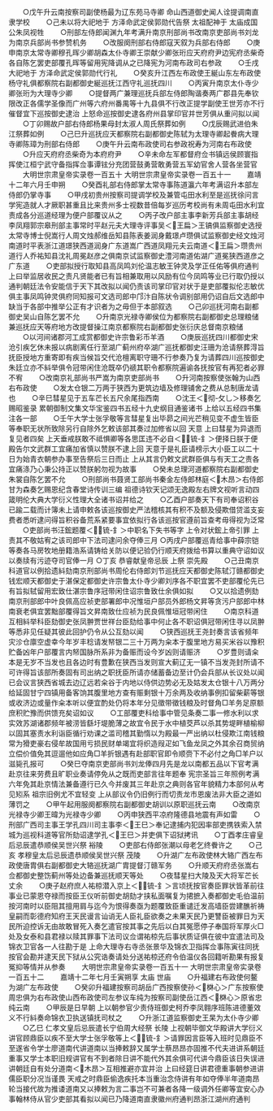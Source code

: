 <!-- { "loadSidebar": true } -->
　　○戊午升云南按察司副使杨最为辽东苑马寺卿  命山西道御史闻人诠提调南直隶学校
　　○己未以将大祀地于  方泽命武定侯郭勋代告祭  太祖配神于  太庙成国公朱凤视牲
　　○刑部左侍郎闻渊九年考满升南京刑部尚书改南京吏部尚书刘龙为南京兵部尚书参赞机务
　　○改服阕刑部右侍郎寇天叙为兵部右侍郎
　　○庚申南京太常寺卿穆孔晖少卿胡森太仆寺卿王崇献少卿张珩应天府府尹边宪府丞柴奇各自陈乞罢吏部覆孔晖等留用宪降调从之已降宪为河南布政司右参政
　　○壬戌  大祀地于  方泽命武定侯郭勋代行礼
　　○癸亥升江西左布政使王綖山东左布政使杨守礼俱都察院右副都御史綖巡抚江西守礼巡抚四川
　　○丙寅升南京太仆寺少卿张珩为大理寺少卿
　　○提督两广兼理巡抚兵部左侍郎陶谐奏两广郡县先奉钦限改正各儒学圣像而广州等六府州番禺等十九县俱不行改正提学副使王世芳亦不行催督宜下巡按御史逮治  上怒命巡按御史逮各府州县掌印官并世芳俱从重问拟以闻
　　○丁卯赐故户部右侍郎杨果母封太淑人周氏祭葬如例
　　○戊辰赐武进伯朱江祭葬如例
　　○己巳升巡抚应天都察院右副都御史陈轼为太理寺卿起餋病大理寺卿陈璋为刑部右侍郎
　　○庚午升云南布政使司右参政祝寿为河南右布政使
　　○升应天府府丞柴奇为本府府尹
　　○辛未命左军都督府佥书镇远侯顾寰指挥使江桓宁武守备指挥佥事谭铉分充团营鼓勇营敢勇营五军幼官舍人营各坐营官
　　大明世宗肃皇帝实录卷一百五十
大明世宗肃皇帝实录卷一百五十一
　　嘉靖十二年六月壬申朔
　　○癸酉礼部右侍郎掌太常寺事陈道瀛六年考满诏升本部左侍郎仍掌寺事
　　○甲戌初贵州按察司提调学校及兼管屯田水利至是巡抚徐问言学宪造就人才厥职甚重且比来贵州多士视数昔倍每岁巡历考校尚有未周屯田水利宜责成各分巡道经理为便户部覆议从之
　　○丙子改户部主事李新芳兵部主事胡经李凤翔郭宗皋刑部主事常时平赵元夫大理寺评事吴＜王扁＞王镐俱监察御史选授太常寺博士倪嵩行人周文烛郝维岳知县陈表姜润身戴璟卢瓒俱试监察御史经文烛河南道时平表浙江道璟狭西道润身广东道嵩广西道凤翔元夫云南道＜王扁＞瓒贵州道行人乔祐知县沈礼周冕赵彦之俱南京试监察御史澧河南道佑湖广道冕狭西道彦之广东道
　　○吏部拟授行取知县高凤鸣刘伦温志敏王钟灵及学正任佑等俱府通判  上曰举监居收民之责凡贤能者已有旨相兼取用以风励有位今凤鸣等业已行取仍授以通判朝廷法令安能信于天下其改拟以闻仍责该司掌印官对状于是吏部覆拟伦志敏优俱主事凤鸣钟灵俱府同知报可文选司郎中邝汴自陈状令调别部用仍诏自后文选郎中缺当于各部中推举公正有才识者为之毋但于本部叙选
　　○己卯巡抚河南右副都御史吴山自陈乞罢不允
　　○升南京光禄寺卿侯位为都察院右副都御史总理粮储兼巡抚应天等府地方改提督操江南京都察院右副都御史张衍庆总督南京粮储
　　○以河间诸郡河工成赏都御史许宗鲁彩币羊酒
　　○庚辰巡抚四川都御史宋沧引疾乞休未报以病剧离任行至湖广蓟州府卒湖广巡抚都御史汪珊为沧请祭葬淂旨抚臣授地方重寄即有疾当候旨交代沧檀离职守珊不行参奏乃复为请葬四川巡按御史朱廷立亦不紏举俱令冠带闲住沧既卒仍禠其职令都察院遍谕各抚按官有再犯者必罪不宥
　　○改南京礼部尚书严嵩为南京吏部尚书
　　○升河南按察使张翰为山西右布政使
　　○发太仓银二万两于狭西为更筑边墙及修理铺舍之费从总制唐龙请也
　　○辛巳彗星见于五车芒长五尺余尾指西南
　　○沈王＜彻-攵乚＞移奏乞赐昭鉴录  累朝御制文集文华宝鉴四书五经十九史纲目通鉴诸书  上给以五经四书集注各一部
　　○壬午大学士张孚敬等言彗星复出毕昴之间光芒稍见变不虚生皆臣等奉职无状所致除另行自除外乞敕该部其奏过加修省以回  天意  上曰彗星为异退而复见者四矣  上天垂戒朕敢不祗惧卿等各思匡违不必自＜锍-釒＞便择日朕于便殿告尔文武群工宜痛加省慎以赞朕不逮上回  天意于是礼臣请榜示大小臣工以二十日为始青衣朝参办事至告祭后三日而止  上从其言仍敕文武群臣俱与有天工之责各宜痛涤乃心秉公持正以赞朕躬勿视为故事
　　○癸未总理河道都察院右副都御史朱裳自陈乞罢不允
　　○刑部尚书聂贤工部尚书秦金左侍郎林庭＜木昂＞右侍郎甘为森奏乞赐恩纪含春堂诗传训三编  祖德诗钦天记颂无逸殿左右牌文视听言动四箴明伦大典大学衍义性理大全诸书诏并给之
　　○乙酉户部奏天下有司奉诏积谷已踰二载而计簿未上请申敕各该巡按御史严法稽核其有积不及额及侵欺借贷滥支妄费者悉听逮问得旨积谷备荒系紧要事宜依拟行各该巡按官遵前旨查考毋得视为泛常
　　○吏部尚书汪鋐题覆＜锍-釒＞中职名下失书等字  上令对状鋐上帝引罪  上责其不敬姑宥之该司郎中下法司逮问余夺俸三月
○丙戌户部覆巡青给事中薛宗铠等奏各马房牧地册籍浩系请铸给关防以便记验仍行顺天府拨给书算以重典守诏如议以奏牍有污迹夺司官俸一月
○丁亥  恭睿献皇帝忌辰  上祭  崇先殿
　　○己丑南京科道官以例拾遗紏劾南京刑部尚书周伦右侍郎刘节巡抚应天都御史陈轼汀赣都御史钱宏顺天都御史于湛保定都御史许宗鲁太仆寺少卿刘序各不职宜罢不吏部覆伦先已有旨拟轼留用宏致仕湛宗鲁序冠带闲住诏宗鲁致仕余俱如拟
　　○又以拾遗例劾南京刑部郎中叶良佩高应祯吏部署郎中况惟垣户部员外郎杨文昇等贪污户部郎中林南衰老俱宜罢黜部覆得旨文昇南致仕应祯为民良佩惟垣冠带闲住
　　○南京科道互相紏举科臣劾御史张凤翀贾世祥台臣劾给事中何止各不职诏俱冠带闲住寻以凤翀等悉非见任疑其彼此回护仍令从公互劾以闻
　　○狭西巡抚王尧封奏言该省频年灾沴仓廪空虚幸今年岁丰稔请发帑银二三十万两为籴本于腹里地方易买米谷以豫积贮备凶年户部覆言内帑国脉所系非为备赈而设今岁凶则请赈济
　　○岁豊则请籴本是无岁不当发也且各边时有豊歉在狭西当发则宣大蓟辽无一镇不当发尧封所请不可许得旨该部所奏固有司出纳之职抚臣所请亦储蓄备边至计仍会兵部从长议处以闻已会议言狭西省城去边辽远若籴谷于内地以侍供边势必无及姑发太仓银十八万两分给延固甘宁四镇用备客饷其腹里地方查有赈剩银十万余两及收纳事例扣留柴薪等银或收济边或量作籴本听以便宜酌处仍将本年分见徵带徵钱粮及时督角□羊务足原额庶积贮豫而供馈充矣诏如议
　　○工部覆吏科给事中管见条奏二事一修水利以求实效苏湖诸郡频年被涝皆繇圩堤脆薄之故宜令民于水中植茭芦以杀其势堤畔植榆柳以固其塞责水利诣臣循行劝课之滥司稽其勤惰以为殿最一严出纳以杜侵欺江南钱粮常为猾吏豪右侵牟故国用亏损民财单竭宜将织造叚疋如飞鱼龙凤之外其余召商贸纳立偿价值免其逗遛他如应角□羊折银遇有赴部职官即令顺赍下不必付之角□羊户以滋毙孔报可
　　○癸巳夺南京吏部尚书刘龙俸四月先是龙以南都五品以下官考满赴京往来劳费且旷职业奏请停免从之既而吏部言往年题奉  宪宗圣旨三年照例考满六年免其赴京情法兼备遵行已久今并废其三年赴京之典则各官年貌精力本部何从考见矧系  祖宗旧例尤不宜轻变  上从部议令仍旧例行而切责龙市恩废法非大臣之道如薄罚之
　　○甲午起用服阕都察院右副都御史胡训以原职巡抚云南
　　○改南京光禄寺少卿王暐为光禄寺少卿
　　○丙申狭西平凉府隆德县地震有声如雷
　　○刑部广西司主事王学孔四川司主事李＜王巳＞奉记逮捕内犯因率部吏携铁索入禁城为巡视科道等官所劾诏逮学孔＜王巳＞并吏俱下诏狱拷讯
　　○丁酉孝庄睿皇后忌辰遣恭顺侯吴世兴祭  裕陵
　　○吏部右侍郎张潮以母老乞终餋许之
　　○己亥  孝穆皇太后忌辰遗恭顺侯吴世兴祭  茂陵
　　○升湖广左布政使林大辂广西左布政使唐胄俱右副都御史大辂巡抚湖广胄提督汀赣军务
　　○升顺天府府丞张嵩右佥都御史整饬蓟州等处边备兼巡抚顺天等处
　　○夜彗星扫大陵及天大将军芒长丈余
　　○庚子赵府庶人祐椋潜入京上＜锍-釒＞言顷抚按官奏臣罪状皆革前往事业已蒙恩夺禄而按臣王仪听前御史胡劾才挟私面嘱复为捃摭入奏都御史毛伯温前按河南时以臣阻其擅用肩与迄今为恨得奏亟为题覆致臣重谴迁发高墙臣尝建醮祈祷  皇嗣而彰德府知府王天民谩言讪诮无人臣礼臣欲奏之未果天民乃更讐臣被罪日为天民所迫控诉无由故敢冒死入奏乞遣官按其事之先后以白其冤愿停子奉国将军厚火□处及女泰和县君禄以赎其罪事下法司议佥谓祐椋先后事状质证俱在彼中宜遣法司及锦衣卫官各一人往勘于是  上命大理寺右寺丞张景华及锦衣卫指挥佥事陈寅往同抚按官会勘并逮天民下狱从公究诰奏请处分送祐椋还府令伯温仪各回籍听勘果有报复冤抑等情并从参奏
　　大明世宗肃皇帝实录卷一百五十一
大明世宗肃皇帝实录卷一百五十二
　　嘉靖十二年七月壬寅朔享  太庙  世庙
　　○升福建右布政使何鳌为湖广左布政使
　　○癸卯升福建按察司胡岳广西按察使孙＜棥心＞广东按察使周忠俱为右布政使山西布政使司左参议车纯为按察司副使岳江西＜棥心＞原省忠纯云南
　　○甲辰是日早朝  上以朝参官少责侍班御史柯乔李凤翱序班陈进德董效义不行紏奏命锦衣卫执送镇抚司杖之
　　○升浙江道监察御史王杲为太仆寺少卿
　　○乙巳  仁孝文皇后忌辰遣长宁伯周大经祭  长陵  上视朝毕御文华殿讲大学衍义讲官顾鼎臣以疾不至大学士张孚敬等上＜锍-釒＞请罪因言臣等入班时见鼎臣不至遂省令学士廖道南代讲道南以当捧敕辞又属学士蔡昂昂亦固推不代夫进讲系朝廷重事又学士本职旧规讲官有不到者除日讲不能代外其余俱可代讲今鼎臣该日失误进讲朝廷自有处分道南＜木昂＞互相推避亦宜并治  上曰经筵日讲君德重事朝参进讲儒臣职分况当谨畏  天戒之时鼎臣偷逸疾托本当重治念侍讲有年如夺俸半年道南昂轮当接代故为推诿道南又以捧敕为言二事岂不可兼者各降一级调外任卿等宜安心办事翰林侍从官少吏部其看拟以闻已乃降道南直隶徽州府通判昂浙江湖州府通判
